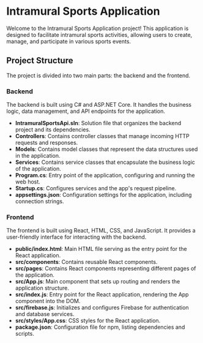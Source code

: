 # Intramural Sports Application

Welcome to the Intramural Sports Application project! This application is designed to facilitate intramural sports activities, allowing users to create, manage, and participate in various sports events.

## Project Structure

The project is divided into two main parts: the backend and the frontend.

### Backend

The backend is built using C# and ASP.NET Core. It handles the business logic, data management, and API endpoints for the application.

- **IntramuralSportsApi.sln**: Solution file that organizes the backend project and its dependencies.
- **Controllers**: Contains controller classes that manage incoming HTTP requests and responses.
- **Models**: Contains model classes that represent the data structures used in the application.
- **Services**: Contains service classes that encapsulate the business logic of the application.
- **Program.cs**: Entry point of the application, configuring and running the web host.
- **Startup.cs**: Configures services and the app's request pipeline.
- **appsettings.json**: Configuration settings for the application, including connection strings.

### Frontend

The frontend is built using React, HTML, CSS, and JavaScript. It provides a user-friendly interface for interacting with the backend.

- **public/index.html**: Main HTML file serving as the entry point for the React application.
- **src/components**: Contains reusable React components.
- **src/pages**: Contains React components representing different pages of the application.
- **src/App.js**: Main component that sets up routing and renders the application structure.
- **src/index.js**: Entry point for the React application, rendering the App component into the DOM.
- **src/firebase.js**: Initializes and configures Firebase for authentication and database services.
- **src/styles/App.css**: CSS styles for the React application.
- **package.json**: Configuration file for npm, listing dependencies and scripts.

